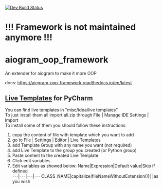 [![Dev Build Status](https://travis-ci.com/drforse/aiogram_oop_framework.svg?branch=master)](https://travis-ci.com/drforse/aiogram_oop_framework) 

# !!! Framework is not maintained anymore !!!

# aiogram_oop_framework
An extender for aiogram to make it more OOP

docs: https://aiogram-oop-framework.readthedocs.io/en/latest


## [Live Templates](https://www.jetbrains.com/help/pycharm/using-live-templates.html) for PyCharm
You can find live templates in "misc/idea/live templates"  
To just install them all import all.zip through File | Manage IDE Settings | Import  
To install some of them you should follow these instructions:
1) copy the content of file with template which you want to add
2) go to File | Settings | Editor | Live Templates
3) add Template Group with any name you want (not required)
4) add Live Template to the group you created (or Python group)
5) Paste content to the created Live Template
6) Click edit variables
7) Edit variables as showed below:
    Name|Expression|Default value|Skip if defined   
    ---|---|---|---
    CLASS_NAME|capitalize(fileNameWithoutExtension())|   |as you wish
